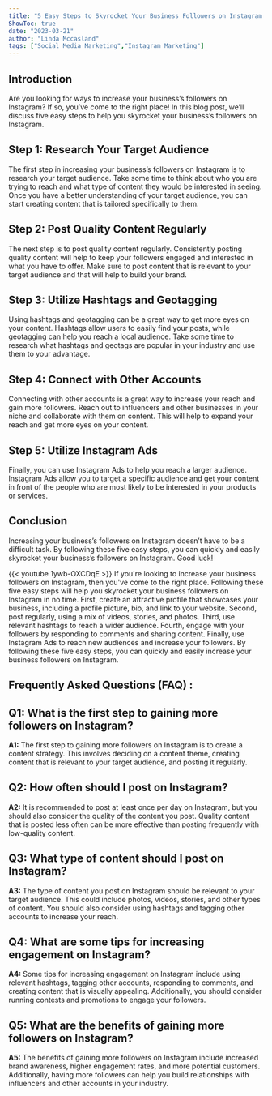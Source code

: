 ```yaml
---
title: "5 Easy Steps to Skyrocket Your Business Followers on Instagram!"
ShowToc: true 
date: "2023-03-21"
author: "Linda Mccasland" 
tags: ["Social Media Marketing","Instagram Marketing"]
---
```

## Introduction

Are you looking for ways to increase your business’s followers on Instagram? If so, you’ve come to the right place! In this blog post, we’ll discuss five easy steps to help you skyrocket your business’s followers on Instagram.

## Step 1: Research Your Target Audience

The first step in increasing your business’s followers on Instagram is to research your target audience. Take some time to think about who you are trying to reach and what type of content they would be interested in seeing. Once you have a better understanding of your target audience, you can start creating content that is tailored specifically to them.

## Step 2: Post Quality Content Regularly

The next step is to post quality content regularly. Consistently posting quality content will help to keep your followers engaged and interested in what you have to offer. Make sure to post content that is relevant to your target audience and that will help to build your brand.

## Step 3: Utilize Hashtags and Geotagging

Using hashtags and geotagging can be a great way to get more eyes on your content. Hashtags allow users to easily find your posts, while geotagging can help you reach a local audience. Take some time to research what hashtags and geotags are popular in your industry and use them to your advantage.

## Step 4: Connect with Other Accounts

Connecting with other accounts is a great way to increase your reach and gain more followers. Reach out to influencers and other businesses in your niche and collaborate with them on content. This will help to expand your reach and get more eyes on your content.

## Step 5: Utilize Instagram Ads

Finally, you can use Instagram Ads to help you reach a larger audience. Instagram Ads allow you to target a specific audience and get your content in front of the people who are most likely to be interested in your products or services.

## Conclusion

Increasing your business’s followers on Instagram doesn’t have to be a difficult task. By following these five easy steps, you can quickly and easily skyrocket your business’s followers on Instagram. Good luck!

{{< youtube 1ywb-OXCDqE >}} 
If you're looking to increase your business followers on Instagram, then you've come to the right place. Following these five easy steps will help you skyrocket your business followers on Instagram in no time. First, create an attractive profile that showcases your business, including a profile picture, bio, and link to your website. Second, post regularly, using a mix of videos, stories, and photos. Third, use relevant hashtags to reach a wider audience. Fourth, engage with your followers by responding to comments and sharing content. Finally, use Instagram Ads to reach new audiences and increase your followers. By following these five easy steps, you can quickly and easily increase your business followers on Instagram.

## Frequently Asked Questions (FAQ) :
## Q1: What is the first step to gaining more followers on Instagram?

**A1:** The first step to gaining more followers on Instagram is to create a content strategy. This involves deciding on a content theme, creating content that is relevant to your target audience, and posting it regularly. 

## Q2: How often should I post on Instagram?

**A2:** It is recommended to post at least once per day on Instagram, but you should also consider the quality of the content you post. Quality content that is posted less often can be more effective than posting frequently with low-quality content.

## Q3: What type of content should I post on Instagram?

**A3:** The type of content you post on Instagram should be relevant to your target audience. This could include photos, videos, stories, and other types of content. You should also consider using hashtags and tagging other accounts to increase your reach.

## Q4: What are some tips for increasing engagement on Instagram?

**A4:** Some tips for increasing engagement on Instagram include using relevant hashtags, tagging other accounts, responding to comments, and creating content that is visually appealing. Additionally, you should consider running contests and promotions to engage your followers.

## Q5: What are the benefits of gaining more followers on Instagram?

**A5:** The benefits of gaining more followers on Instagram include increased brand awareness, higher engagement rates, and more potential customers. Additionally, having more followers can help you build relationships with influencers and other accounts in your industry.



